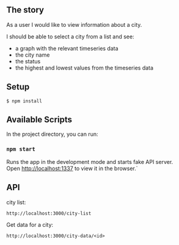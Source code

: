 ## The story

As a user I would like to view information about a city.

I should be able to select a city from a list and see:

- a graph with the relevant timeseries data
- the city name
- the status
- the highest and lowest values from the timeseries data

## Setup  

`$ npm install`

## Available Scripts

In the project directory, you can run:

### `npm start`

Runs the app in the development mode and starts fake API server.<br />
Open [http://localhost:1337](http://localhost:1337) to view it in the browser.`

## API

city list:

`http://localhost:3000/city-list`

Get data for a city:

`http://localhost:3000/city-data/<id>`
